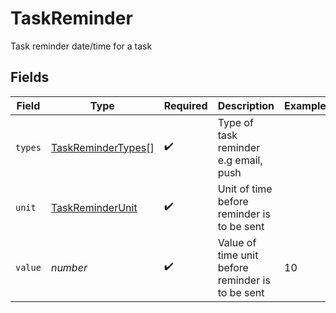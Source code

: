 # TaskReminder

Task reminder date/time for a task


## Fields

| Field                                                           | Type                                                            | Required                                                        | Description                                                     | Example                                                         |
| --------------------------------------------------------------- | --------------------------------------------------------------- | --------------------------------------------------------------- | --------------------------------------------------------------- | --------------------------------------------------------------- |
| `types`                                                         | [TaskReminderTypes](../../models/shared/taskremindertypes.md)[] | :heavy_check_mark:                                              | Type of task reminder e.g email, push                           |                                                                 |
| `unit`                                                          | [TaskReminderUnit](../../models/shared/taskreminderunit.md)     | :heavy_check_mark:                                              | Unit of time before reminder is to be sent                      |                                                                 |
| `value`                                                         | *number*                                                        | :heavy_check_mark:                                              | Value of time unit before reminder is to be sent                | 10                                                              |